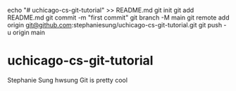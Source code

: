 echo "# uchicago-cs-git-tutorial" >> README.md
git init
git add README.md
git commit -m "first commit"
git branch -M main
git remote add origin git@github.com:stephaniesung/uchicago-cs-git-tutorial.git
git push -u origin main

# uchicago-cs-git-tutorial
Stephanie Sung hwsung
Git is pretty cool
